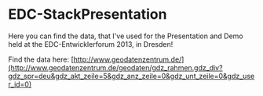 EDC-StackPresentation
=====================

Here you can find the data, that I've used for the Presentation and Demo held at the EDC-Entwicklerforum 2013, in Dresden!

Find the data here: [http://www.geodatenzentrum.de/](http://www.geodatenzentrum.de/geodaten/gdz_rahmen.gdz_div?gdz_spr=deu&gdz_akt_zeile=5&gdz_anz_zeile=0&gdz_unt_zeile=0&gdz_user_id=0)

